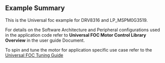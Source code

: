 ## Example Summary

This is the Universal foc example for DRV8316 and LP_MSPM0G3519.

For details on the Software Architecture and Peripheral configurations used in the application code refer to **Universal FOC Motor Control Library Overview** in the user guide Document.

To spin and tune the motor for application specific use case refer to the [Universal FOC Tuning Guide](https://www.ti.com/lit/pdf/SLAU958)